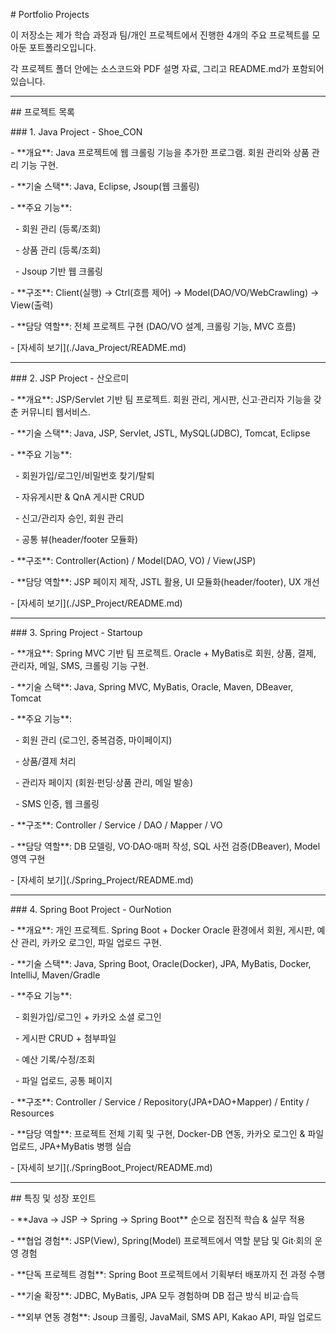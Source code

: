 \# Portfolio Projects



이 저장소는 제가 학습 과정과 팀/개인 프로젝트에서 진행한 4개의 주요 프로젝트를 모아둔 포트폴리오입니다.  

각 프로젝트 폴더 안에는 소스코드와 PDF 설명 자료, 그리고 README.md가 포함되어 있습니다.



---



\## 프로젝트 목록



\### 1. Java Project - Shoe\_CON

\- \*\*개요\*\*: Java 프로젝트에 웹 크롤링 기능을 추가한 프로그램. 회원 관리와 상품 관리 기능 구현.  

\- \*\*기술 스택\*\*: Java, Eclipse, Jsoup(웹 크롤링)  

\- \*\*주요 기능\*\*:

&nbsp; - 회원 관리 (등록/조회)

&nbsp; - 상품 관리 (등록/조회)

&nbsp; - Jsoup 기반 웹 크롤링  

\- \*\*구조\*\*: Client(실행) → Ctrl(흐름 제어) → Model(DAO/VO/WebCrawling) → View(출력)  

\- \*\*담당 역할\*\*: 전체 프로젝트 구현 (DAO/VO 설계, 크롤링 기능, MVC 흐름)  

\- \[자세히 보기](./Java\_Project/README.md)



---



\### 2. JSP Project - 산오르미

\- \*\*개요\*\*: JSP/Servlet 기반 팀 프로젝트. 회원 관리, 게시판, 신고·관리자 기능을 갖춘 커뮤니티 웹서비스.  

\- \*\*기술 스택\*\*: Java, JSP, Servlet, JSTL, MySQL(JDBC), Tomcat, Eclipse  

\- \*\*주요 기능\*\*:

&nbsp; - 회원가입/로그인/비밀번호 찾기/탈퇴

&nbsp; - 자유게시판 \& QnA 게시판 CRUD

&nbsp; - 신고/관리자 승인, 회원 관리

&nbsp; - 공통 뷰(header/footer 모듈화)  

\- \*\*구조\*\*: Controller(Action) / Model(DAO, VO) / View(JSP)  

\- \*\*담당 역할\*\*: JSP 페이지 제작, JSTL 활용, UI 모듈화(header/footer), UX 개선  

\- \[자세히 보기](./JSP\_Project/README.md)



---



\### 3. Spring Project - Startoup

\- \*\*개요\*\*: Spring MVC 기반 팀 프로젝트. Oracle + MyBatis로 회원, 상품, 결제, 관리자, 메일, SMS, 크롤링 기능 구현.  

\- \*\*기술 스택\*\*: Java, Spring MVC, MyBatis, Oracle, Maven, DBeaver, Tomcat  

\- \*\*주요 기능\*\*:

&nbsp; - 회원 관리 (로그인, 중복검증, 마이페이지)

&nbsp; - 상품/결제 처리

&nbsp; - 관리자 페이지 (회원·펀딩·상품 관리, 메일 발송)

&nbsp; - SMS 인증, 웹 크롤링  

\- \*\*구조\*\*: Controller / Service / DAO / Mapper / VO  

\- \*\*담당 역할\*\*: DB 모델링, VO·DAO·매퍼 작성, SQL 사전 검증(DBeaver), Model 영역 구현  

\- \[자세히 보기](./Spring\_Project/README.md)



---



\### 4. Spring Boot Project - OurNotion

\- \*\*개요\*\*: 개인 프로젝트. Spring Boot + Docker Oracle 환경에서 회원, 게시판, 예산 관리, 카카오 로그인, 파일 업로드 구현.  

\- \*\*기술 스택\*\*: Java, Spring Boot, Oracle(Docker), JPA, MyBatis, Docker, IntelliJ, Maven/Gradle  

\- \*\*주요 기능\*\*:

&nbsp; - 회원가입/로그인 + 카카오 소셜 로그인

&nbsp; - 게시판 CRUD + 첨부파일

&nbsp; - 예산 기록/수정/조회

&nbsp; - 파일 업로드, 공통 페이지  

\- \*\*구조\*\*: Controller / Service / Repository(JPA+DAO+Mapper) / Entity / Resources  

\- \*\*담당 역할\*\*: 프로젝트 전체 기획 및 구현, Docker-DB 연동, 카카오 로그인 \& 파일 업로드, JPA+MyBatis 병행 실습  

\- \[자세히 보기](./SpringBoot\_Project/README.md)



---



\## 특징 및 성장 포인트

\- \*\*Java → JSP → Spring → Spring Boot\*\* 순으로 점진적 학습 \& 실무 적용  

\- \*\*협업 경험\*\*: JSP(View), Spring(Model) 프로젝트에서 역할 분담 및 Git·회의 운영 경험  

\- \*\*단독 프로젝트 경험\*\*: Spring Boot 프로젝트에서 기획부터 배포까지 전 과정 수행  

\- \*\*기술 확장\*\*: JDBC, MyBatis, JPA 모두 경험하며 DB 접근 방식 비교·습득  

\- \*\*외부 연동 경험\*\*: Jsoup 크롤링, JavaMail, SMS API, Kakao API, 파일 업로드  
